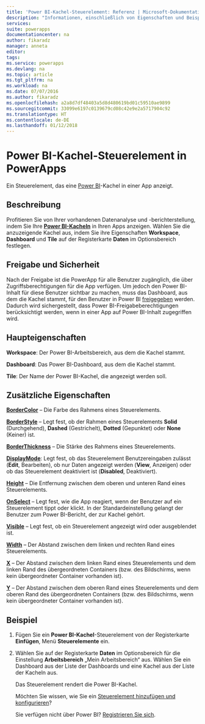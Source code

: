 ```yaml
---
title: 'Power BI-Kachel-Steuerelement: Referenz | Microsoft-Dokumentation'
description: "Informationen, einschließlich von Eigenschaften und Beispiele, über das Power BI-Kachel-Steuerelement"
services: 
suite: powerapps
documentationcenter: na
author: fikaradz
manager: anneta
editor: 
tags: 
ms.service: powerapps
ms.devlang: na
ms.topic: article
ms.tgt_pltfrm: na
ms.workload: na
ms.date: 07/07/2016
ms.author: fikaradz
ms.openlocfilehash: a2a8d7df48403a5d8d480619bd01c59510ae9899
ms.sourcegitcommit: 33099e6197c0139679cd08c42e9e2a5717904c92
ms.translationtype: HT
ms.contentlocale: de-DE
ms.lasthandoff: 01/12/2018
---
```

# <a name="power-bi-tile-control-in-powerapps"></a>Power BI-Kachel-Steuerelement in PowerApps
Ein Steuerelement, das eine [Power BI](https://powerbi.microsoft.com)-Kachel in einer App anzeigt.

## <a name="description"></a>Beschreibung
Profitieren Sie von Ihrer vorhandenen Datenanalyse und -berichterstellung, indem Sie Ihre **[Power BI-Kacheln](https://powerbi.microsoft.com/documentation/powerbi-service-dashboard-tiles/)** in Ihren Apps anzeigen.  Wählen Sie die anzuzeigende Kachel aus, indem Sie ihre Eigenschaften **Workspace**, **Dashboard** und **Tile** auf der Registerkarte **Daten** im Optionsbereich festlegen.

## <a name="sharing-and-security"></a>Freigabe und Sicherheit
Nach der Freigabe ist die PowerApp für alle Benutzer zugänglich, die über Zugriffsberechtigungen für die App verfügen.  Um jedoch den Power BI-Inhalt für diese Benutzer sichtbar zu machen, muss das Dashboard, aus dem die Kachel stammt, für den Benutzer in Power BI [freigegeben](https://powerbi.microsoft.com/documentation/powerbi-service-how-should-i-share-my-dashboard/) werden.  Dadurch wird sichergestellt, dass Power BI-Freigabeberechtigungen berücksichtigt werden, wenn in einer App auf Power BI-Inhalt zugegriffen wird.

## <a name="key-properties"></a>Haupteigenschaften
**Workspace**: Der Power BI-Arbeitsbereich, aus dem die Kachel stammt.

**Dashboard**: Das Power BI-Dashboard, aus dem die Kachel stammt.

**Tile**: Der Name der Power BI-Kachel, die angezeigt werden soll.

## <a name="additional-properties"></a>Zusätzliche Eigenschaften
**[BorderColor](properties-color-border.md)** – Die Farbe des Rahmens eines Steuerelements.

**[BorderStyle](properties-color-border.md)** – Legt fest, ob der Rahmen eines Steuerelements **Solid** (Durchgehend), **Dashed** (Gestrichelt), **Dotted** (Gepunktet) oder **None** (Keiner) ist.

**[BorderThickness](properties-color-border.md)** – Die Stärke des Rahmens eines Steuerelements.

**[DisplayMode](properties-core.md)**: Legt fest, ob das Steuerelement Benutzereingaben zulässt (**Edit**, Bearbeiten), ob nur Daten angezeigt werden (**View**, Anzeigen) oder ob das Steuerelement deaktiviert ist (**Disabled**, Deaktiviert).

**[Height](properties-size-location.md)** – Die Entfernung zwischen dem oberen und unteren Rand eines Steuerelements.

**[OnSelect](properties-core.md)** – Legt fest, wie die App reagiert, wenn der Benutzer auf ein Steuerelement tippt oder klickt. In der Standardeinstellung gelangt der Benutzer zum Power BI-Bericht, der zur Kachel gehört.

**[Visible](properties-core.md)** – Legt fest, ob ein Steuerelement angezeigt wird oder ausgeblendet ist.

**[Width](properties-size-location.md)** – Der Abstand zwischen dem linken und rechten Rand eines Steuerelements.

**[X](properties-size-location.md)** – Der Abstand zwischen dem linken Rand eines Steuerelements und dem linken Rand des übergeordneten Containers (bzw. des Bildschirms, wenn kein übergeordneter Container vorhanden ist).

**[Y](properties-size-location.md)** – Der Abstand zwischen dem oberen Rand eines Steuerelements und dem oberen Rand des übergeordneten Containers (bzw. des Bildschirms, wenn kein übergeordneter Container vorhanden ist).

## <a name="example"></a>Beispiel
1. Fügen Sie ein **Power BI-Kachel**-Steuerelement von der Registerkarte **Einfügen**, Menü **Steuerelemente** ein.  
2. Wählen Sie auf der Registerkarte **Daten** im Optionsbereich für die Einstellung **Arbeitsbereich** „Mein Arbeitsbereich“ aus.  Wählen Sie ein Dashboard aus der Liste der Dashboards und eine Kachel aus der Liste der Kacheln aus.
   
    Das Steuerelement rendert die Power BI-Kachel.
   
    Möchten Sie wissen, wie Sie ein [Steuerelement hinzufügen und konfigurieren](../add-configure-controls.md)?
   
   Sie verfügen nicht über Power BI? [Registrieren Sie sich](https://powerbi.microsoft.com/en-us/documentation/powerbi-service-self-service-signup-for-power-bi/).

